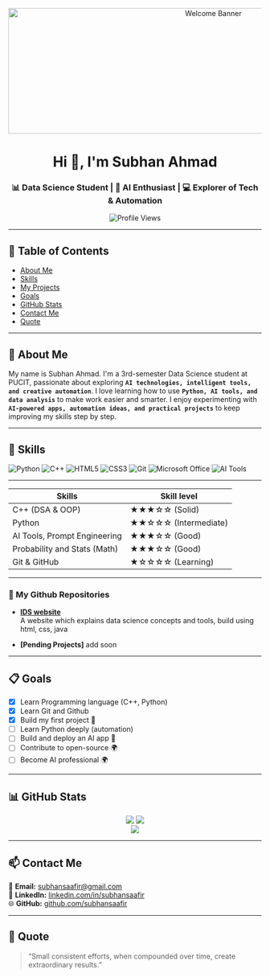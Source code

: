 <p align="center">
  
  <img src="https://media0.giphy.com/media/v1.Y2lkPTc5MGI3NjExazh5b2NkdTcwOXMwNTZqc2kyZ3o4YmxvbTJ2d3BzZDVtZHVpZHFqdSZlcD12MV9pbnRlcm5hbF9naWZfYnlfaWQmY3Q9Zw/iIqmM5tTjmpOB9mpbn/giphy.gif" width="800" height="250" alt="Welcome Banner">
</p>

<h1 align="center">Hi 👋, I'm Subhan Ahmad</h1>
<h3 align="center">📊 Data Science Student | 🤖 AI Enthusiast | 💻 Explorer of Tech & Automation</h3>

<p align="center">
  <img src="https://komarev.com/ghpvc/?username=subhansaafir&label=Profile%20views&color=0e75b6&style=flat" alt="Profile Views" />
</p>

---

## 🧭 Table of Contents
- [About Me](#-about-me)
- [Skills](#-skills)
- [My Projects](#-my-github-repositories)
- [Goals](#-goals)
- [GitHub Stats](#-github-stats)
- [Contact Me](#-contact-me)
- [Quote](#-quote)

---
## 🎯 About Me
My name is Subhan Ahmad. I'm a 3rd-semester Data Science student at PUCIT, passionate about exploring **`AI technologies, intelligent tools, and creative automation`**. I love learning how to use **`Python, AI tools, and data analysis`** to make work easier and smarter. I enjoy experimenting with **`AI-powered apps, automation ideas, and practical projects`** to keep improving my skills step by step.

---

## 🧠 Skills
![Python](https://img.shields.io/badge/Python-3776AB?style=for-the-badge&logo=python&logoColor=white)
![C++](https://img.shields.io/badge/C++-00599C?style=for-the-badge&logo=cplusplus&logoColor=white)
![HTML5](https://img.shields.io/badge/HTML5-E34F26?style=for-the-badge&logo=html5&logoColor=white)
![CSS3](https://img.shields.io/badge/CSS3-1572B6?style=for-the-badge&logo=css3&logoColor=white)
![Git](https://img.shields.io/badge/Git-F05032?style=for-the-badge&logo=git&logoColor=white)
![Microsoft Office](https://img.shields.io/badge/MS%20Office-D83B01?style=for-the-badge&logo=microsoft-office&logoColor=white)
![AI Tools](https://img.shields.io/badge/AI%20Tools-000000?style=for-the-badge&logo=openai&logoColor=white)

---
<div align="center">

| Skills                        | Skill level               |
|-------------------------------|---------------------------|
| C++ (DSA & OOP)               | ★★★☆☆ (Solid)            |
| Python                        | ★★☆☆☆ (Intermediate)     |
| AI Tools, Prompt Engineering  | ★★★☆☆ (Good)             |
| Probability and Stats (Math)  | ★★★☆☆ (Good)             |
| Git & GitHub                  | ★☆☆☆☆ (Learning)         |

</div>

---

### 📂 My Github Repositories

- **[IDS website](https://subhansaafir.github.io/IDS-Website/)**  
  A website which explains data science concepts and tools, build using html, css, java

- **[Pending Projects]**
  add soon
---

## 📋 Goals

- [x] Learn Programming language (C++, Python)
- [x] Learn Git and Github 
- [x] Build my first project 🚀  
- [ ] Learn Python deeply (automation)  
- [ ] Build and deploy an AI app 🤖  
- [ ] Contribute to open-source 🌍
- [ ] Become AI professional 🌍
      
---

## 📊 GitHub Stats

<div align="center">

  <img src="https://github-readme-stats.vercel.app/api?username=subhansaafir&show_icons=true&theme=tokyonight" />
  <img src="https://github-readme-streak-stats.herokuapp.com/?user=subhansaafir&theme=tokyonight" />
  <br>
  <img src="https://github-readme-stats.vercel.app/api/top-langs/?username=subhansaafir&layout=compact&theme=tokyonight" />

</div>


---

## 📫 Contact Me

📧 **Email:** [subhansaafir@gmail.com](mailto:subhansaafir@gmail.com)  
🔗 **LinkedIn:** [linkedin.com/in/subhansaafir](https://linkedin.com/in/subhansaafir)  
🌐 **GitHub:** [github.com/subhansaafir](https://github.com/subhansaafir)

---
## 📝 Quote
> “Small consistent efforts, when compounded over time, create extraordinary results.”
